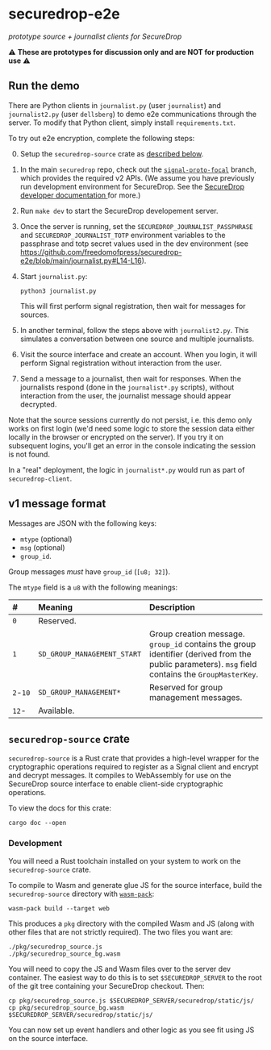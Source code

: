 # securedrop-e2e

_prototype source + journalist clients for SecureDrop_

⚠️ **These are prototypes for discussion only and are NOT for production use** ⚠️

## Run the demo

There are Python clients in `journalist.py` (user `journalist`) and `journalist2.py` (user `dellsberg`) to demo e2e communications through the server.
To modify that Python client, simply install `requirements.txt`.

To try out e2e encryption, complete the following steps:

0. Setup the `securedrop-source` crate as [described below](#securedrop-source-crate).
1. In the main `securedrop` repo, check out the [`signal-proto-focal`](https://github.com/freedomofpress/securedrop/tree/signal-proto-focal) branch,
   which provides the required v2 APIs.
   (We assume you have previously run development environment for SecureDrop.
   See the [SecureDrop developer documentation ](https://docs.securedrop.org/en/stable/development/setup_development.html) for more.)
1. Run `make dev` to start the SecureDrop developement server.
1. Once the server is running, set the `SECUREDROP_JOURNALIST_PASSPHRASE` and `SECUREDROP_JOURNALIST_TOTP` environment variables to the passphrase and totp secret values used in the dev environment (see https://github.com/freedomofpress/securedrop-e2e/blob/main/journalist.py#L14-L16).
1. Start `journalist.py`:

   ```
   python3 journalist.py
   ```

   This will first perform signal registration, then wait for messages for sources.
1. In another terminal, follow the steps above with `journalist2.py`.
   This simulates a conversation between one source and multiple journalists.
1. Visit the source interface and create an account.
   When you login, it will perform Signal registration without interaction from the user.
1. Send a message to a journalist, then wait for responses.
   When the journalists respond (done in the `journalist*.py` scripts),
   without interaction from the user, the journalist message should appear decrypted.

Note that the source sessions currently do not persist, i.e. this demo only works on first login (we'd need some logic to store the session data either locally in the browser or encrypted on the server). If you try it on subsequent logins, you'll get an error in the console indicating the session is not found.

In a "real" deployment, the logic in `journalist*.py` would run as part of `securedrop-client`.

## v1 message format

Messages are JSON with the following keys:

- `mtype` (optional)
- `msg` (optional)
- `group_id`.

Group messages _must_ have `group_id` (`[u8; 32]`).

The `mtype` field is a `u8` with the following meanings:

| #        | Meaning                     | Description                                                                                                                                       |
|:---------|:----------------------------|:--------------------------------------------------------------------------------------------------------------------------------------------------|
| `0`      | Reserved.                   |                                                                                                                                                   |
| `1`      | `SD_GROUP_MANAGEMENT_START` | Group creation message. `group_id` contains the group identifier (derived from the public parameters). `msg` field contains the `GroupMasterKey`. |
| `2`-`10` | `SD_GROUP_MANAGEMENT*`      | Reserved for group management messages.                                                                                                           |
| `12`-    | Available.                  |                                                                                                                                                   |

## `securedrop-source` crate

`securedrop-source` is a Rust crate that provides a high-level wrapper for the cryptographic operations
required to register as a Signal client and encrypt and decrypt messages.
It compiles to WebAssembly for use on the SecureDrop source interface to enable client-side cryptographic operations.

To view the docs for this crate:

```
cargo doc --open
```

### Development

You will need a Rust toolchain installed on your system to work on the `securedrop-source` crate.

To compile to Wasm and generate glue JS for the source interface,
build the `securedrop-source` directory with [`wasm-pack`](https://github.com/rustwasm/wasm-pack):

```
wasm-pack build --target web
```

This produces a `pkg` directory with the compiled Wasm and JS (along with other files that are not strictly required).
The two files you want are:

```
./pkg/securedrop_source.js
./pkg/securedrop_source_bg.wasm
```

You will need to copy the JS and Wasm files over to the server dev container.
The easiest way to do this is to set `$SECUREDROP_SERVER` to the root of the git tree containing your SecureDrop checkout.
Then:

```
cp pkg/securedrop_source.js $SECUREDROP_SERVER/securedrop/static/js/
cp pkg/securedrop_source_bg.wasm $SECUREDROP_SERVER/securedrop/static/js/
```

You can now set up event handlers and other logic as you see fit using JS on the source interface.
